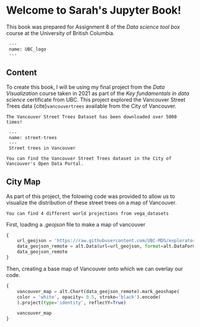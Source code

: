 # Welcome to Sarah's Jupyter Book!
This book was prepared for Assignment 8 of the *Data science tool box* course at the University of British Columbia. 

```{figure} UBC_logo.png
 ---
 name: UBC_logo
 ---
 ```
## Content
To create this book, I will be using my final project from the *Data Visualization* course taken in 2021 as part of the *Key fundamentals in data science* certificate from UBC. This project explored the Vancouver Street Trees data {cite}`vancouvertrees` available from the City of Vancouver.
```{margin} Did you know?
The Vancouver Street Trees Dataset has been downloaded over 5000 times!
```
```{figure} tree-vancouver.jpg
 ---
 name: street-trees
 ---
 Street trees in Vancouver
 ```
```{note}
You can find the Vancouver Street Trees dataset in the City of Vancouver's Open Data Portal.
```
## City Map
As part of this project, the folowing code was provided to allow us to visualize the distribution of these street trees on a map of Vancouver.
```{note}
You can find 4 different world projections from vega_datasets
```
First, loading a *.geojson* file to make a map of vancouver
```python
{
    url_geojson = 'https://raw.githubusercontent.com/UBC-MDS/exploratory-data-viz/main/data/local-area-boundary.geojson'
    data_geojson_remote = alt.Data(url=url_geojson, format=alt.DataFormat(property='features',type='json'))
    data_geojson_remote
}
```
Then, creating a base map of Vancouver onto which we can overlay our code. 
```python
{
    vancouver_map = alt.Chart(data_geojson_remote).mark_geoshape(
    color = 'white', opacity= 0.5, stroke='black').encode(
    ).project(type='identity', reflectY=True)

    vancouver_map
}
```